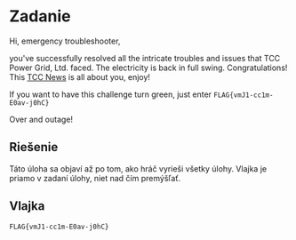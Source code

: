# Zadanie

Hi, emergency troubleshooter,

you've successfully resolved all the intricate troubles and issues that TCC Power Grid, Ltd. faced. The electricity is back in full swing. Congratulations! This [TCC News](https://owncloud.cesnet.cz/index.php/s/VZHiYFhfNlSLRkO) is all about you, enjoy!

If you want to have this challenge turn green, just enter `FLAG{vmJ1-cc1m-E0av-j0hC}`

Over and outage!

## Riešenie

Táto úloha sa objaví až po tom, ako hráč vyrieši všetky úlohy. Vlajka je priamo v zadaní úlohy, niet nad čím premýšľať.

## Vlajka

    FLAG{vmJ1-cc1m-E0av-j0hC}

